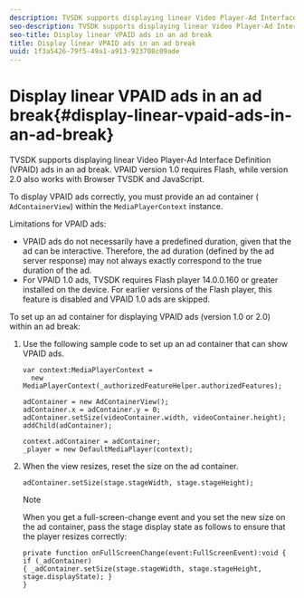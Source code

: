 ```yaml
---
description: TVSDK supports displaying linear Video Player-Ad Interface Definition (VPAID) ads in an ad break. VPAID version 1.0 requires Flash, while version 2.0 also works with Browser TVSDK and JavaScript.
seo-description: TVSDK supports displaying linear Video Player-Ad Interface Definition (VPAID) ads in an ad break. VPAID version 1.0 requires Flash, while version 2.0 also works with Browser TVSDK and JavaScript.
seo-title: Display linear VPAID ads in an ad break
title: Display linear VPAID ads in an ad break
uuid: 1f3a5426-79f5-49a1-a913-923708c09ade
---
```


# Display linear VPAID ads in an ad break{#display-linear-vpaid-ads-in-an-ad-break}

TVSDK supports displaying linear Video Player-Ad Interface Definition (VPAID) ads in an ad break. VPAID version 1.0 requires Flash, while version 2.0 also works with Browser TVSDK and JavaScript.

To display VPAID ads correctly, you must provide an ad container ( `AdContainerView`) within the `MediaPlayerContext` instance.

Limitations for VPAID ads:

* VPAID ads do not necessarily have a predefined duration, given that the ad can be interactive. Therefore, the ad duration (defined by the ad server response) may not always exactly correspond to the true duration of the ad. 
* For VPAID 1.0 ads, TVSDK requires Flash player 14.0.0.160 or greater installed on the device. For earlier versions of the Flash player, this feature is disabled and VPAID 1.0 ads are skipped.

To set up an ad container for displaying VPAID ads (version 1.0 or 2.0) within an ad break: 

1. Use the following sample code to set up an ad container that can show VPAID ads.

   ```
   var context:MediaPlayerContext =  
     new MediaPlayerContext(_authorizedFeatureHelper.authorizedFeatures); 
     
   adContainer = new AdContainerView(); 
   adContainer.x = adContainer.y = 0; 
   adContainer.setSize(videoContainer.width, videoContainer.height); 
   addChild(adContainer); 
     
   context.adContainer = adContainer; 
   _player = new DefaultMediaPlayer(context);
   ```

1. When the view resizes, reset the size on the ad container.

   ```
   adContainer.setSize(stage.stageWidth, stage.stageHeight);
   ```

   >[!NOTE]
   >
   >When you get a full-screen-change event and you set the new size on the ad container, pass the stage display state as follows to ensure that the player resizes correctly:
   >
   >```
   >private function onFullScreenChange(event:FullScreenEvent):void { 
   >if (_adContainer) 
   >{ _adContainer.setSize(stage.stageWidth, stage.stageHeight, stage.displayState); } 
   >}
   >```
   >

